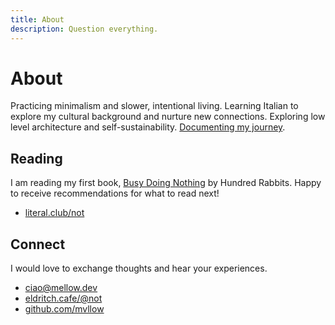 ```yaml
---
title: About
description: Question everything.
---
```


# About

Practicing minimalism and slower, intentional living. Learning Italian to
explore my cultural background and nurture new connections. Exploring low
level architecture and self-sustainability. [Documenting my journey](/writing).

## Reading

I am reading my first book, [Busy Doing Nothing](https://literal.club/not/book/rekka-bellum-busy-doing-nothing-r1nc4) by Hundred Rabbits. Happy to receive recommendations for what to read next!

- [literal.club/not](https://literal.club/not)

## Connect

I would love to exchange thoughts and hear your experiences.

- [ciao@mellow.dev](mailto:ciao@mellow.dev)
- [eldritch.cafe/@not](https://eldritch.cafe/@not)
- [github.com/mvllow](https://github.com/mvllow)
